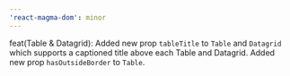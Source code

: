 ```yaml
---
'react-magma-dom': minor
---
```


feat(Table & Datagrid): Added new prop `tableTitle` to `Table` and `Datagrid` which supports a captioned title above each Table and Datagrid. Added new prop `hasOutsideBorder` to `Table`.